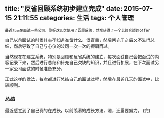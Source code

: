 title: "反省回顾系统初步建立完成"
date: 2015-07-15 21:11:55
categories: 生活
tags: 个人管理
---
    最近几天在面试一些公司，刚好这几次使用了回顾系统，然后获得了一个比较合适的offer
<!--more-->

自己以前面试的时候其实不知道准备什么，很盲目，然后问完了之后又不进行总结，然后导致了自己与心仪的公司一次一次的擦肩而过。

当然现在在建立系统，特别是回顾和反省系统的建立，每次面试自己会把面试的内容记录下来，然后进行总结和补充自己欠缺的知识，并且进行扩展，在下次面试另一家公司面试的时候准备充分。

正式这样的做法，每次都进行总结自己的面试过程，然后在最近几天的面试中，比较顺利。

### 总结
最近感觉到了自己真的在成长，以前羡慕的成长方法，嗯，还需要努力。
(完)
